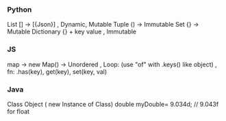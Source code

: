 ### Python
List [] -> [{Json}]   , Dynamic, Mutable
Tuple () -> Immutable
Set {} -> Mutable
Dictionary {} + key value , Immutable
### JS
map -> new Map() -> Unordered , Loop: (use "of" with .keys() like object) , fn: .has(key), get(key), set(key, val)
### Java
Class Object ( new Instance of Class)
double myDouble= 9.034d; // 9.043f for float

